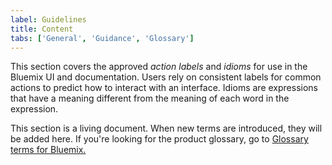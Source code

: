 ```yaml
---
label: Guidelines
title: Content
tabs: ['General', 'Guidance', 'Glossary']
---
```


<page-intro>This section covers the approved _action labels_ and _idioms_ for use in the Bluemix UI and documentation. Users rely on consistent labels for common actions to predict how to interact with an interface. Idioms are expressions that have a meaning different from the meaning of each word in the expression.</page-intro>

This section is a living document. When new terms are introduced, they will be added here. If you're looking for the product glossary, go to <a href="https://new-console.ng.bluemix.net/docs/overview/glossary/index.html" target=blank>Glossary terms for Bluemix.</a>
